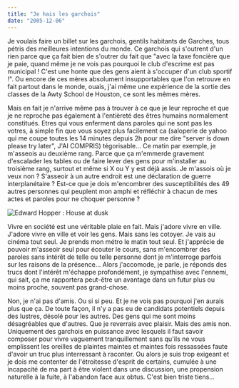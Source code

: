 ```yaml
---
title: "Je hais les garchois"
date: "2005-12-06"
---
```


Je voulais faire un billet sur les garchois, gentils habitants de Garches, tous pétris des meilleures intentions du monde. Ce garchois qui s'outrent d'un rien parce que ça fait bien de s'outrer du fait que "avec la taxe foncière que je paie, quand même je ne vois pas pourquoi le club d'escrime est pas municipal ! C'est une honte que des gens aient à s'occuper d'un club sportif !". Ou encore de ces mères absolument insupportables que l'on retrouve en fait partout dans le monde, ouais, j'ai même une expérience de la sortie des classes de la Awty School de Houston, ce sont les mêmes mères.

Mais en fait je n'arrive même pas à trouver à ce que je leur reproche et que je ne reproche pas également à l'entièreté des êtres humains normalement constitués. Etres qui vous enferment dans paroles qui ne sont pas les votres, à simple fin que vous soyez plus facilement ca (saloperie de yahoo qui me coupe toutes les 14 minutes depuis 2h pour me dire "server is down please try later", J'AI COMPRIS) tégorisable... Ce matin par exemple, je m'asseois au deuxième rang. Parce que ça m'emmerde gravement d'escalader les tables ou de faire lever des gens pour m'installer au troisième rang, surtout et même si X ou Y y est déjà assis. Je m'assois où je veux non ? S'asseoir à un autre endroit est une déclaration de guerre interplanétaire ? Est-ce que je dois m'encombrer des susceptibilités des 49 autres personnes qui peuplent mon amphi et réfléchir à chacun de mes actes et paroles pour ne choquer personne ?

![Edward Hopper : House at dusk](images/hopper.jpg)

Vivre en société est une véritable plaie en fait. Mais j'adore vivre en ville. J'adore vivre en ville et voir les gens. Mais sans les cotoyer. Je vais au cinéma tout seul. Je prends mon métro le matin tout seul. Et j'apprécie de pouvoir m'asseoir seul pour écouter le cours, sans m'encombrer des paroles sans intérêt de telle ou telle personne dont je m'interroge parfois sur les raisons de la présence... Alors j'accomode, je parle, je réponds des trucs dont l'intérêt m'échappe profondément, je sympathise avec l'ennemi, qui sait, ça me rapportera peut-être un avantage dans un futur plus ou moins proche, souvent pas grand-chose.

Non, je n'ai pas d'amis. Ou si si peu. Et je ne vois pas pourquoi j'en aurais plus que ça. De toute façon, il n'y a pas eu de candidats potentiels depuis des lustres, désolé pour les autres. Des gens qui me sont moins désagréables que d'autres. Que je reverrais avec plaisir. Mais des amis non. Uniquement des garchois en puissance avec lesquels il faut savoir composer pour vivre vaguement tranquillement sans qu'ils ne vous emplissent les oreilles de plaintes maintes et maintes fois ressassées faute d'avoir un truc plus interressant à raconter. Ou alors je suis trop exigeant et je dois me contenter de l'étroitesse d'esprit de certains, cumulée à une incapacité de ma part à être violent dans une discussion, une propension naturelle à la fuite, à l'abandon face aux obtus. C'est bien triste tiens...
